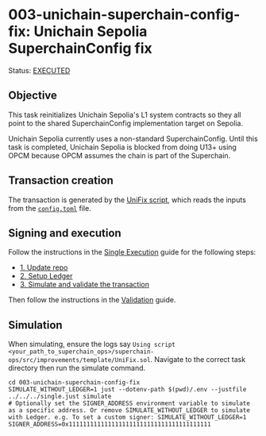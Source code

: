 # 003-unichain-superchain-config-fix: Unichain Sepolia SuperchainConfig fix

Status: [EXECUTED](https://sepolia.etherscan.io/tx/0x8f1bf1fb5acdadf0575f999af12c23701f0840d03a98ad832afefc6e78f0a4de)

## Objective

This task reinitializes Unichain Sepolia's L1 system contracts so they all point to the shared SuperchainConfig implementation target on Sepolia.

Unichain Sepolia currently uses a non-standard SuperchainConfig. Until this task is completed, Unichain Sepolia is blocked from doing U13+ using OPCM because OPCM assumes the chain is part of the Superchain.

## Transaction creation

The transaction is generated by the [UniFix script](../../../template/UniFix.sol), which reads the inputs from the [`config.toml`](./config.toml) file.

## Signing and execution

Follow the instructions in the [Single Execution](../../../SINGLE.md) guide for the following steps:

- [1. Update repo](../../../SINGLE.md#1-update-repo)
- [2. Setup Ledger](../../../SINGLE.md#2-setup-ledger)
- [3. Simulate and validate the transaction](../../../SINGLE.md#3-simulate-and-validate-the-transaction)

Then follow the instructions in the [Validation](./VALIDATION.md) guide.

## Simulation

When simulating, ensure the logs say `Using script <your_path_to_superchain_ops>/superchain-ops/src/improvements/template/UniFix.sol`.
Navigate to the correct task directory then run the simulate command.
```
cd 003-unichain-superchain-config-fix
SIMULATE_WITHOUT_LEDGER=1 just --dotenv-path $(pwd)/.env --justfile ../../../single.just simulate
# Optionally set the SIGNER_ADDRESS environment variable to simulate as a specific address. Or remove SIMULATE_WITHOUT_LEDGER to simulate with Ledger. e.g. To set a custom signer: SIMULATE_WITHOUT_LEDGER=1 SIGNER_ADDRESS=0x1111111111111111111111111111111111111111
```
